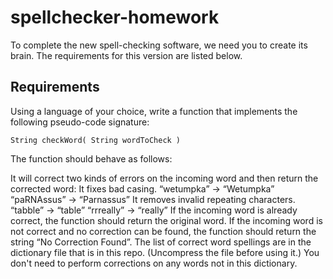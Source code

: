 # spellchecker-homework

To complete the new spell-checking software, we need you to create its brain. The requirements for this version are listed below.

## Requirements
Using a language of your choice, write a function that implements the following pseudo-code signature:

<pre><code>String checkWord( String wordToCheck )</code></pre>

The function should behave as follows:

It will correct two kinds of errors on the incoming word and then return the corrected word:
It fixes bad casing.
“wetumpka” → “Wetumpka”
“paRNAssus” → “Parnassus”
It removes invalid repeating characters.
“tabble” → “table”
“rrreally” → “really”
If the incoming word is already correct, the function should return the original word.
If the incoming word is not correct and no correction can be found, the function should return the string “No Correction Found”.
The list of correct word spellings are in the dictionary file that is in this repo. (Uncompress the file before using it.) You don't need to perform corrections on any words not in this dictionary.
